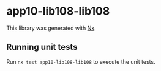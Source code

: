 # app10-lib108-lib108

This library was generated with [Nx](https://nx.dev).

## Running unit tests

Run `nx test app10-lib108-lib108` to execute the unit tests.
